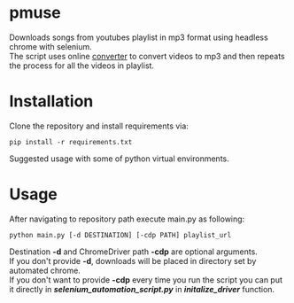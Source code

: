 # pmuse
Downloads songs from youtubes playlist in mp3 format using headless chrome with selenium.  
The script uses online [converter](https://ytmp3.cc/en12/) to convert videos to mp3 and then repeats the process for all the videos in playlist.

# Installation
Clone the repository and install requirements via:
```
pip install -r requirements.txt
```
Suggested usage with some of python virtual environments.

# Usage
After navigating to repository path execute main.py as following:
```
python main.py [-d DESTINATION] [-cdp PATH] playlist_url
```
Destination **-d** and ChromeDriver path **-cdp** are optional arguments.  
If you don't provide **-d**, downloads will be placed in directory set by automated chrome.  
If you don't want to provide **-cdp** every time you run the script you can put it directly in **_selenium_automation_script.py_** in **_initalize_driver_** function.  






